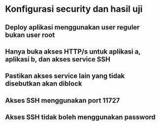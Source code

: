# Konfigurasi security dan hasil uji
## Deploy aplikasi menggunakan user reguler bukan user root
## Hanya buka akses HTTP/s untuk aplikasi a, aplikasi b, dan akses service SSH
## Pastikan akses service lain yang tidak disebutkan akan diblock
## Akses SSH menggunakan port 11727
## Akses SSH tidak boleh menggunakan password